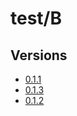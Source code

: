 # test/B

## Versions

* [0.1.1](/0.1.1/index.md)
* [0.1.3](/0.1.3/index.md)
* [0.1.2](/0.1.2/index.md)
